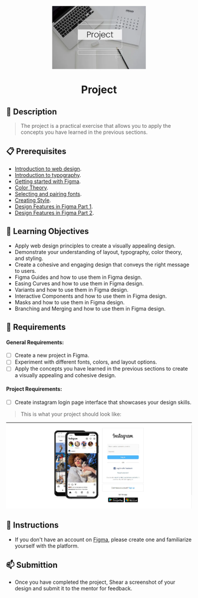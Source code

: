 <div align="center">
    <img src="../images/project.webp" alt="Logo" height="170" align="center">
    <h1 align="center">Project</h1>
</div>

## 📝 Description
> The project is a practical exercise that allows you to apply the concepts you have learned in the previous sections. 

## 📋 Prerequisites
- [Introduction to web design](./01_web-design-concepts.md).
- [Introduction to typography](./02_typography.md).
- [Getting started with Figma](./03_getting_started_with_Figma.md).
- [Color Theory](./04_color_theory.md).
- [Selecting and pairing fonts](./05_fonts_and_colors.md).
- [Creating Style](./06_Figma_styling.md).
- [Design Features in Figma Part 1](./08_design_features_in_figma_part_1.md).
- [Design Features in Figma Part 2](./09_design_features_in_figma_part_2.md).


## 🎯 Learning Objectives
- Apply web design principles to create a visually appealing design.
- Demonstrate your understanding of layout, typography, color theory, and styling.
- Create a cohesive and engaging design that conveys the right message to users.
- Figma Guides and how to use them in Figma design.
- Easing Curves and how to use them in Figma design.
- Variants and how to use them in Figma design.
- Interactive Components and how to use them in Figma design.
- Masks and how to use them in Figma design.
- Branching and Merging and how to use them in Figma design.

## 🔭 Requirements
#### General Requirements:
- [ ] Create a new project in Figma.
- [ ] Experiment with different fonts, colors, and layout options.
- [ ] Apply the concepts you have learned in the previous sections to create a visually appealing and cohesive design.

#### Project Requirements:

- [ ] Create instagram login page interface that showcases your design skills.

>This is what your project should look like:
<img src="../images/project2.jpg">

## 🔧 Instructions
- If you don't have an account on [Figma](https://www.figma.com), please create one and familiarize yourself with the platform.

## 📫 Submittion
- Once you have completed the project, Shear a screenshot of your design and submit it to the mentor for feedback.
